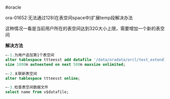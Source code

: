 #oracle

ora-01652:无法通过128(在表空间space中)扩展temp段解决办法

这种情况一看是当前用户所在的表空间达到32G大小上限，需要增加一个新的表空间

**解决方法**

```sql
–-1.为用户追加第1个表空间
alter tablespace ttteesst add datafile '/data/oradata/orcl/test_extend1.dbf'
size 1000m autoextend on next 500m maxsize unlimited;

–-2.关联新表空间
alter tablespace ttteesst online;

–-3.检查表空间数据文件
select name from v$datafile;
```
